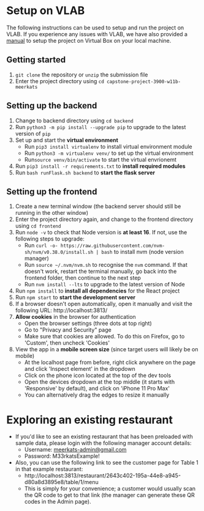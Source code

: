 # Setup on VLAB

The following instructions can be used to setup and run the project on VLAB. If you experience any issues with VLAB, we have also provided a [manual](https://hackmd.io/Z7inu3SoRs2KIAR0H1Njzw) to setup the project on Virtual Box on your local machine. 

## Getting started
1. `git clone` the repository or `unzip` the submission file
2. Enter the project directory using `cd capstone-project-3900-w11b-meerkats`


## Setting up the backend
1. Change to backend directory using `cd backend`
2. Run `python3 -m pip install --upgrade pip` to upgrade to the latest version of `pip` 
3. Set up and start the **virtual environment**
    - Run `pip3 install virtualenv` to install virtual environment module
    - Run `python3 -m virtualenv venv/` to set up the virtual environment
    - Run`source venv/bin/activate` to start the virtual envrionemt
4. Run `pip3 install -r requirements.txt` to **install required modules**
5. Run `bash runFlask.sh backend` to **start the flask server**


## Setting up the frontend
1. Create a new terminal window (the backend server should still be running in the other window)
2. Enter the project directory again, and change to the frontend directory using `cd frontend`
3. Run `node -v` to check that Node version is **at least 16**. If not, use the following steps to upgrade:
    - Run `curl -o- https://raw.githubusercontent.com/nvm-sh/nvm/v0.38.0/install.sh | bash` to install nvm (node version manager)
    - Run `source ~/.nvm/nvm.sh` to recognise the `nvm` command. If that doesn't work, restart the terminal manually, go back into the frontend folder, then continue to the next step
    - Run `nvm install --lts` to upgrade to the latest version of Node
4. Run `npm install` to **install all dependencies** for the React project
5. Run `npm start` to **start the development server**
6. If a browser doesn't open automatically, open it manually and visit the following URL: http://localhost:3813/
7. **Allow cookies** in the browser for authentication
    - Open the browser settings (three dots at top right)
    - Go to "Privacy and Security" page
    - Make sure that cookies are allowed. To do this on Firefox, go to 'Custom', then uncheck 'Cookies'
8. View the app in a **mobile screen size** (since target users will likely be on mobile) 
    - At the localhost page from before, right click anywhere on the page and click 'Inspect element' in the dropdown
    - Click on the phone icon located at the top of the dev tools
    - Open the devices dropdown at the top middle (it starts with 'Responsive' by default), and click on 'iPhone 11 Pro Max'
    - You can alternatively drag the edges to resize it manually

# Exploring an existing restaurant
- If you'd like to see an existing restaurant that has been preloaded with sample data, please login with the following manager account details:
    - Username: meerkats-admin@gmail.com
    - Password: M33rkatsExample!
- Also, you can use the following link to see the customer page for Table 1 in that example restaurant:
    - http://localhost:3813/restaurant/2643c402-195a-44e8-a945-d80a8d3895e8/table/1/menu
    - This is simply for your convenience; a customer would usually scan the QR code to get to that link (the manager can generate these QR codes in the Admin page).


